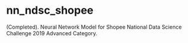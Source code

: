 # nn_ndsc_shopee
(Completed). Neural Network Model for Shopee National Data Science Challenge 2019 Advanced Category.
